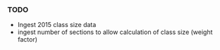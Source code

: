 ### TODO
* Ingest 2015 class size data
* ingest number of sections to allow calculation of class size (weight factor)

